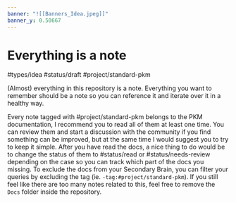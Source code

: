 ```yaml
---
banner: "![[Banners_Idea.jpeg]]"
banner_y: 0.50667
---
```

# Everything is a note
#types/idea  #status/draft  #project/standard-pkm 

(Almost) everything in this repository is a note. Everything you want to remember should be a note so you can reference it and iterate over it in a healthy way. 

Every note tagged with #project/standard-pkm  belongs to the PKM documentation, I recommend you to read all of them at least one time. You can review them and start a discussion with the community if you find something can be improved, but at the same time I would suggest you to try to keep it simple. After you have read the docs, a nice thing to do would be to change the status of them to #status/read or #status/needs-review depending on the case so you can track which part of the docs you missing. To exclude the docs from your Secondary Brain, you can filter your queries by excluding the tag (ie. `-tag:#project/standard-pkm`). If you still feel like there are too many notes related to this, feel free to remove the `Docs` folder inside the repository.